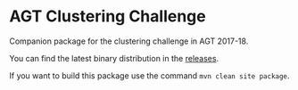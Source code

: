 # AGT Clustering Challenge

Companion package for the clustering challenge in AGT 2017-18.

You can find the latest binary distribution in the
[releases](https://euclid.ee.duth.gr:8889/james/agt-clustering-challenge/releases).

If you want to build this package use the command `mvn clean site package`.
